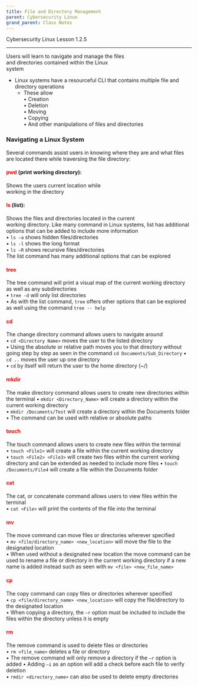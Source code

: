 ```yaml
---
title: File and Directory Management
parent: Cybersecurity Linux
grand_parent: Class Notes
---
```

Cybersecurity Linux Lesson 1.2.5

___
Users will learn to navigate and manage the files  
and directories contained within the Linux  
system  
- Linux systems have a resourceful CLI that contains multiple file and directory operations
	- These allow  
		• Creation  
		• Deletion  
		• Moving  
		• Copying  
		• And other manipulations of files and directories

### Navigating a Linux System
Several commands assist users in knowing where they are and what files are located there while traversing the file directory:

#### **<span style="color:rgb(255, 0, 0)">pwd</span>** (print working directory):
Shows the users current location while  
working in the directory  
#### **<span style="color:rgb(255, 0, 0)">ls</span>** (list):
Shows the files and directories located in the current  
working directory.
Like many command in Linux systems, list has additional options that can be added to include more information  
• `ls –a` shows hidden files/directories  
• `ls -l` shows the long format  
• `ls –R` shows recursive files/directories  
The list command has many additional options that can be explored
#### **<span style="color:rgb(255, 0, 0)">tree</span>** 
The tree command will print a visual map of the current working directory as well as any subdirectories  
• `tree -d` will only list directories  
• As with the list command, `tree` offers other options that can be explored as well using the command `tree -- help`
#### **<span style="color:rgb(255, 0, 0)">cd</span>**
The change directory command allows users to navigate around  
• `cd <Directory Name>` moves the user to the listed directory  
• Using the absolute or relative path moves you to that directory without going step by step as seen in the command `cd Documents/Sub_Directory`
• `cd ..` moves the user up one directory  
• `cd` by itself will return the user to the home directory (~/)
#### **<span style="color:rgb(255, 0, 0)">mkdir</span>**
The make directory command allows users to create new directories within the terminal
• `mkdir <Directory_Name>` will create a directory within the current working directory  
• `mkdir /Documents/Test` will create a directory within the Documents folder  
• The command can be used with relative or absolute paths
#### **<span style="color:rgb(255, 0, 0)">touch</span>**
The touch command allows users to create new files within the terminal  
• `touch <File1>` will create a file within the current working directory  
• `touch <File2> <File3>` will create two files within the current working directory and can be extended as needed to include more files
• `touch /Documents/File4` will create a file within the Documents folder
#### <span style="color:rgb(255, 0, 0)">**cat**</span>
The cat, or concatenate command allows users to view files within the terminal  
• `cat <File>` will print the contents of the file into the terminal
#### **<span style="color:rgb(255, 0, 0)">mv</span>**
The move command can move files or directories wherever specified  
• `mv <file/directory_name> <new_location>` will move the file to the designated location  
• When used without a designated new location the move command can be used to rename a file or directory in the current working directory if a new name is added instead such as seen with `mv <file> <new_file_name>`
#### **<span style="color:rgb(255, 0, 0)">cp</span>**
The copy command can copy files or directories wherever specified  
• `cp <file/directory_name> <new_location>` will copy the file/directory to the designated location  
• When copying a directory, the `–r` option must be included to include the files within the directory unless it is empty
#### **<span style="color:rgb(255, 0, 0)">rm</span>**
The remove command is used to delete files or directories  
• `rm <file_name>` deletes a file or directory  
• The remove command will only remove a directory if the `–r` option is added
• Adding `–i` as an option will add a check before each file to verify deletion  
• `rmdir <directory_name>` can also be used to delete empty directories
